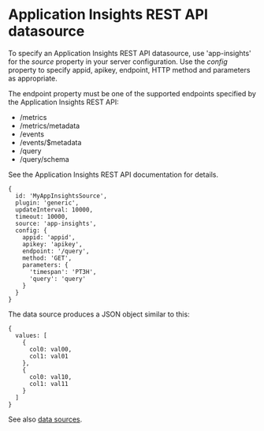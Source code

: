 # Application Insights REST API datasource

To specify an Application Insights REST API datasource, use 'app-insights' for the *source* property in your server configuration. Use the *config* property to specify appid, apikey, endpoint, HTTP method and parameters as appropriate. 

The endpoint property must be one of the supported endpoints specified by the Application Insights REST API:

* /metrics
* /metrics/metadata 
* /events
* /events/$metadata 
* /query
* /query/schema

See the Application Insights REST API documentation for details.

```
{
  id: 'MyAppInsightsSource',
  plugin: 'generic',
  updateInterval: 10000,
  timeout: 10000,
  source: 'app-insights',
  config: {
    appid: 'appid',
    apikey: 'apikey',
    endpoint: '/query',
    method: 'GET',
    parameters: {
      'timespan': 'PT3H',
      'query': 'query'
    }
  }
}
```

The data source produces a JSON object similar to this:
```
{
  values: [
    { 
      col0: val00,
      col1: val01
    },
    { 
      col0: val10,
      col1: val11
    }
  ]
}
```

See also [data sources](../).
